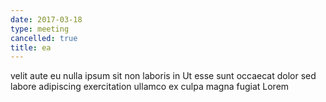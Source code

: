 ```yaml
---
date: 2017-03-18
type: meeting
cancelled: true
title: ea
---
```

velit aute eu nulla ipsum sit non laboris in Ut esse sunt occaecat dolor sed labore adipiscing exercitation ullamco ex culpa magna fugiat Lorem